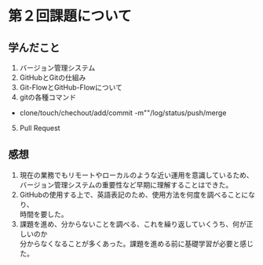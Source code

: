 # 第２回課題について  
## 学んだこと  
1. バージョン管理システム   
2. GitHubとGitの仕組み  
3. Git-FlowとGitHub-Flowについて  
4. gitの各種コマンド  
- clone/touch/chechout/add/commit -m""/log/status/push/merge  
5. Pull Request  
## 感想  
1. 現在の業務でもリモートやローカルのような近い運用を意識しているため、  
バージョン管理システムの重要性など早期に理解することはできた。  
2. GitHubの使用する上で、英語表記のため、使用方法を何度を調べることになり、  
時間を要した。
3. 課題を進め、分からないことを調べる、これを繰り返していくうち、何が正しいのか  
分からなくなることが多くあった。課題を進める前に基礎学習が必要と感じた。